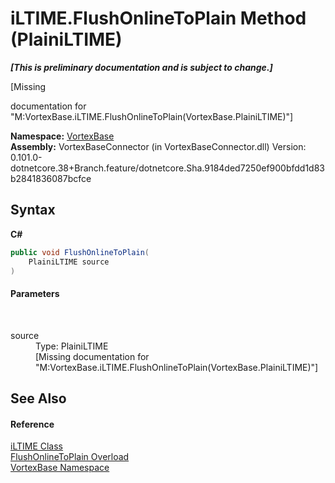 # iLTIME.FlushOnlineToPlain Method (PlainiLTIME)
 _**\[This is preliminary documentation and is subject to change.\]**_

\[Missing <summary> documentation for "M:VortexBase.iLTIME.FlushOnlineToPlain(VortexBase.PlainiLTIME)"\]

**Namespace:**&nbsp;<a href="N_VortexBase.md">VortexBase</a><br />**Assembly:**&nbsp;VortexBaseConnector (in VortexBaseConnector.dll) Version: 0.101.0-dotnetcore.38+Branch.feature/dotnetcore.Sha.9184ded7250ef900bfdd1d83b2841836087bcfce

## Syntax

**C#**<br />
``` C#
public void FlushOnlineToPlain(
	PlainiLTIME source
)
```


#### Parameters
&nbsp;<dl><dt>source</dt><dd>Type: PlainiLTIME<br />\[Missing <param name="source"/> documentation for "M:VortexBase.iLTIME.FlushOnlineToPlain(VortexBase.PlainiLTIME)"\]</dd></dl>

## See Also


#### Reference
<a href="T_VortexBase_iLTIME.md">iLTIME Class</a><br /><a href="Overload_VortexBase_iLTIME_FlushOnlineToPlain.md">FlushOnlineToPlain Overload</a><br /><a href="N_VortexBase.md">VortexBase Namespace</a><br />
